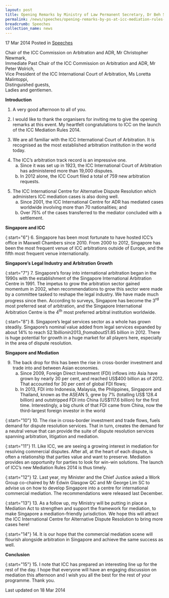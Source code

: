```yaml
---
layout: post
title: Opening Remarks by Ministry of Law Permanent Secretary, Dr Beh Swan Gin, at ICC Mediation Rules 2014 Launch Conference
permalink: /news/speeches/opening-remarks-by-ps-at-icc-mediation-rules-2014-launch-conf
breadcrumb: Speeches
collection_name: news
---
```


17 Mar 2014 Posted in [Speeches](/news/speeches)

Chair of the ICC Commission on Arbitration and ADR, Mr Christopher Newmark,  
Immediate Past Chair of the ICC Commission on Arbitration and ADR, Mr Peter Wolrich,  
Vice President of the ICC International Court of Arbitration, Ms Loretta Malintoppi,  
Distinguished guests,  
Ladies and gentlemen.  


**Introduction**

1. A very good afternoon to all of you.

2. I would like to thank the organisers for inviting me to give the opening remarks at this event. My heartfelt congratulations to ICC on the launch of the ICC Mediation Rules 2014. 

3. We are all familiar with the ICC International Court of Arbitration. It is recognised as the most established arbitration institution in the world today.

<ol start="4">
<li>The ICC’s arbitration track record is an impressive one.

<ol style="list-style-type: lower-alpha">
<li>Since it was set up in 1923, the ICC International Court of Arbitration has administered more than 19,000 disputes.</li>
<li>In 2012 alone, the ICC Court filed a total of 759 new arbitration requests.</li>
</ol>

</li>
</ol>


<ol start="5">
<li>The ICC International Centre for Alternative Dispute Resolution which administers ICC mediation cases is also doing well.


<ol style="list-style-type: lower-alpha">
<li>Since 2001, the ICC International Centre for ADR has mediated cases worldwide involving more than 70 nationalities; and </li>
<li>Over 75% of the cases transferred to the mediator concluded with a settlement. </li>

</ol>

</li>
</ol>


**Singapore and ICC**

{:start="6"}
6. Singapore has been most fortunate to have hosted ICC’s office in Maxwell Chambers since 2010. From 2000 to 2012, Singapore has been the most frequent venue of ICC arbitrations outside of Europe, and the fifth most frequent venue internationally.

**Singapore’s Legal Industry and Arbitration Growth**

{:start="7"}
7. Singapore’s foray into international arbitration began in the 1990s with the establishment of the Singapore International Arbitration Centre in 1991. The impetus to grow the arbitration sector gained momentum in 2002, when recommendations to grow this sector were made by a committee tasked to reshape the legal industry. We have made much progress since then. According to surveys, Singapore has become the 3<sup>rd</sup> most preferred seat of arbitration, and the Singapore International Arbitration Centre is the 4<sup>th</sup> most preferred arbitral institution worldwide.

 
{:start="8"}
8. Singapore’s legal services sector as a whole has grown steadily. Singapore’s nominal value added from legal services expanded by about 14% to reach S$2.1 billion in 2013, from about S$1.85 billion in 2012. There is huge potential for growth in a huge market for all players here, especially in the area of dispute resolution.


**Singapore and Mediation**


<ol start="9">
<li> The back drop for this has been the rise in cross-border investment and trade into and between Asian economies.

<ol style="list-style-type: lower-alpha">
<li>Since 2009, Foreign Direct Investment (FDI) inflows into Asia have grown by nearly 30 per cent, and reached US$400 billion as of 2012. That accounted for 30 per cent of global FDI flows;</li>
<li>In 2013, FDI into Indonesia, Malaysia, the Philippines, Singapore and Thailand, known as the ASEAN 5, grew by 7% (totalling US$ 128.4 billion) and outstripped FDI into China (US$117.6 billion) for the first time. Interestingly, a big chunk of that FDI came from China, now the third-largest foreign investor in the world</li>
</ol>

</li>
</ol>

{:start="10"}
10. The rise in cross-border investment and trade flows, fuels demand for dispute resolution services. That in turn, creates the demand for a neutral venue that can provide the suite of dispute resolution services spanning arbitration, litigation and mediation.

 
{:start="11"}
11. Like ICC, we are seeing a growing interest in mediation for resolving commercial disputes. After all, at the heart of each dispute, is often a relationship that parties value and want to preserve. Mediation provides an opportunity for parties to look for win-win solutions.  The launch of ICC’s new Mediation Rules 2014 is thus timely.

 
{:start="12"}
12. Last year, my Minister and the Chief Justice asked a Work Group co-chaired by Mr Edwin Glasgow QC and Mr George Lim SC to advise us on how to develop Singapore into a centre for international commercial mediation. The recommendations were released last December.

 
{:start="13"}
13. As a follow up, my Ministry will be putting in place a Mediation Act to strengthen and support the framework for mediation, to make Singapore a mediation-friendly jurisdiction. We hope this will attract the ICC International Centre for Alternative Dispute Resolution to bring more cases here!

 
{:start="14"}
14. It is our hope that the commercial mediation scene will flourish alongside arbitration in Singapore and achieve the same success as well.

**Conclusion**

{:start="15"}
15. I note that ICC has prepared an interesting line up for the rest of the day. I hope that everyone will have an engaging discussion on mediation this afternoon and I wish you all the best for the rest of your programme. Thank you.

<p class="right-side-updated">Last updated on 18 Mar 2014</p>

